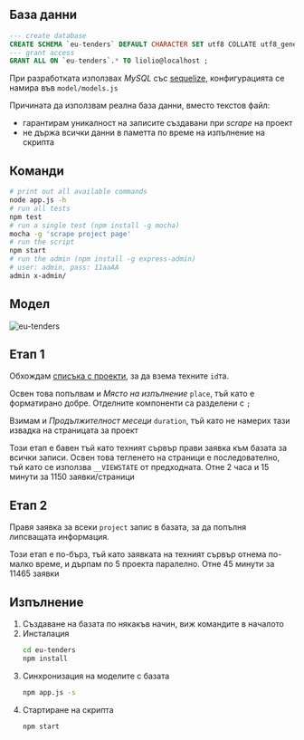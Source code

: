 
## База данни
```sql
--- create database
CREATE SCHEMA `eu-tenders` DEFAULT CHARACTER SET utf8 COLLATE utf8_general_ci ;
--- grant access
GRANT ALL ON `eu-tenders`.* TO liolio@localhost ;
```

При разработката използвах _MySQL_ със [sequelize][3], конфигурацията се намира във `model/models.js`

Причината да използвам реална база данни, вместо текстов файл:

- гарантирам уникалност на записите създавани при _scrape_ на проект
- не държа всички данни в паметта по време на изпълнение на скрипта


## Команди
```bash
# print out all available commands
node app.js -h
# run all tests
npm test
# run a single test (npm install -g mocha)
mocha -g 'scrape project page'
# run the script
npm start
# run the admin (npm install -g express-admin)
# user: admin, pass: 11aaAA
admin x-admin/
```

## Модел
![eu-tenders][2]


## Етап 1
Обхождам [списъка с проекти][1], за да взема техните `id`та.

Освен това попълвам и _Място на изпълнение_ `place`, тъй като е форматирано добре. Отделните компоненти са разделени с `;`

Взимам и _Продължителност месеци_ `duration`, тъй като не намерих тази извадка на страницата за проект

Този етап е бавен тъй като техният сървър прави заявка към базата за всички записи. Освен това тегленето на страници е последователно, тъй като се използва `__VIEWSTATE` от предходната. Отне 2 часа и 15 минути за 1150 заявки/страници


## Етап 2
Правя заявка за всеки `project` запис в базата, за да попълня липсващата информация.

Този етап е по-бърз, тъй като заявката на техният сървър отнема по-малко време, и дърпам по 5 проекта паралелно. Отне 45 минути за 11465 заявки


## Изпълнение
1. Създаване на базата по някакъв начин, виж командите в началото
2. Инсталация
	```bash
	cd eu-tenders
	npm install
	```
3. Синхронизация на моделите с базата
	```bash
	npm app.js -s
	```
4. Стартиране на скрипта
	```bash
	npm start
	```


  [1]: http://umispublic.government.bg/prProcedureProjectsInfo.aspx?op=-1&proc=-2&clear=1
  [2]: http://i.imgur.com/ZqSjLA8.png
  [3]: https://github.com/sequelize/sequelize
